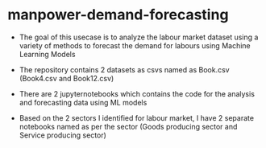 # manpower-demand-forecasting

- The goal of this usecase is to analyze the labour market dataset using a variety of methods to forecast the demand for labours using Machine Learning Models

- The repository contains 2 datasets as csvs named as Book.csv (Book4.csv and Book12.csv)

- There are 2 jupyternotebooks which contains the code for the analysis and forecasting data using ML models

- Based on the 2 sectors I identified for labour market, I have 2 separate notebooks named as per the sector (Goods producing sector and Service producing sector)

